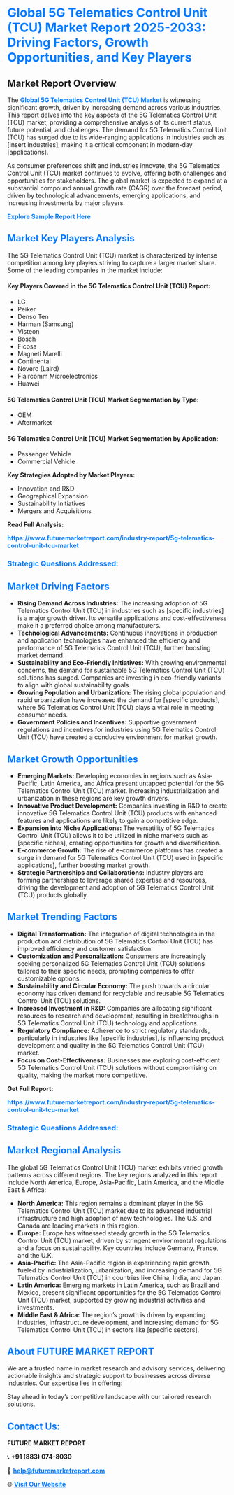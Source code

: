 <h1 style="color: #007BFF;">Global 5G Telematics Control Unit (TCU) Market Report 2025-2033: Driving Factors, Growth Opportunities, and Key Players</h1>

<section id="overview">
<h2>Market Report Overview</h2>
<p>The <a href="https://www.futuremarketreport.com/industry-report/5g-telematics-control-unit-tcu-market" style="color: #007BFF; text-decoration: none;"><strong>Global 5G Telematics Control Unit (TCU) Market</strong></a> is witnessing significant growth, driven by increasing demand across various industries. This report delves into the key aspects of the 5G Telematics Control Unit (TCU) market, providing a comprehensive analysis of its current status, future potential, and challenges. The demand for 5G Telematics Control Unit (TCU) has surged due to its wide-ranging applications in industries such as [insert industries], making it a critical component in modern-day [applications].</p>
<p>As consumer preferences shift and industries innovate, the 5G Telematics Control Unit (TCU) market continues to evolve, offering both challenges and opportunities for stakeholders. The global market is expected to expand at a substantial compound annual growth rate (CAGR) over the forecast period, driven by technological advancements, emerging applications, and increasing investments by major players.</p>
</section>

<section id="overview">
<p><a href="https://www.futuremarketreport.com/request-sample/reportId=81788" style="color: #007BFF; text-decoration: none;"><strong>Explore Sample Report Here</strong></a></p>
</section>

<section id="key-players">
<h2 style="color: #007BFF;">Market Key Players Analysis</h2>
<p>The 5G Telematics Control Unit (TCU) market is characterized by intense competition among key players striving to capture a larger market share. Some of the leading companies in the market include:</p>
<h4>Key Players Covered in the 5G Telematics Control Unit (TCU) Report:</h4>
<ul><li>LG</li><li>Peiker</li><li>Denso Ten</li><li>Harman (Samsung)</li><li>Visteon</li><li>Bosch</li><li>Ficosa</li><li>Magneti Marelli</li><li>Continental</li><li>Novero (Laird)</li><li>Flaircomm Microelectronics</li><li>Huawei</li></ul>
<h4>5G Telematics Control Unit (TCU) Market Segmentation by Type:</h4>
<ul><li>OEM</li><li>Aftermarket</li></ul>

<h4>5G Telematics Control Unit (TCU) Market Segmentation by Application:</h4>
<ul><li>Passenger Vehicle</li><li>Commercial Vehicle</li></ul>
<p><strong>Key Strategies Adopted by Market Players:</strong></p>
<ul>
<li>Innovation and R&D</li>
<li>Geographical Expansion</li>
<li>Sustainability Initiatives</li>
<li>Mergers and Acquisitions</li>
</ul>
</section>

<section>
<p><strong>Read Full Analysis: </strong></p><a href="https://www.futuremarketreport.com/industry-report/5g-telematics-control-unit-tcu-market" style="color: #007BFF; text-decoration: none;"><strong>https://www.futuremarketreport.com/industry-report/5g-telematics-control-unit-tcu-market</strong></a>
<h3 style="color: #007BFF;">Strategic Questions Addressed:</h3>
</section>

<section id="driving-factors">
<h2 style="color: #007BFF;">Market Driving Factors</h2>
<ul>
<li><strong>Rising Demand Across Industries:</strong> The increasing adoption of 5G Telematics Control Unit (TCU) in industries such as [specific industries] is a major growth driver. Its versatile applications and cost-effectiveness make it a preferred choice among manufacturers.</li>
<li><strong>Technological Advancements:</strong> Continuous innovations in production and application technologies have enhanced the efficiency and performance of 5G Telematics Control Unit (TCU), further boosting market demand.</li>
<li><strong>Sustainability and Eco-Friendly Initiatives:</strong> With growing environmental concerns, the demand for sustainable 5G Telematics Control Unit (TCU) solutions has surged. Companies are investing in eco-friendly variants to align with global sustainability goals.</li>
<li><strong>Growing Population and Urbanization:</strong> The rising global population and rapid urbanization have increased the demand for [specific products], where 5G Telematics Control Unit (TCU) plays a vital role in meeting consumer needs.</li>
<li><strong>Government Policies and Incentives:</strong> Supportive government regulations and incentives for industries using 5G Telematics Control Unit (TCU) have created a conducive environment for market growth.</li>
</ul>
</section>

<section id="growth-opportunities">
<h2 style="color: #007BFF;">Market Growth Opportunities</h2>
<ul>
<li><strong>Emerging Markets:</strong> Developing economies in regions such as Asia-Pacific, Latin America, and Africa present untapped potential for the 5G Telematics Control Unit (TCU) market. Increasing industrialization and urbanization in these regions are key growth drivers.</li>
<li><strong>Innovative Product Development:</strong> Companies investing in R&D to create innovative 5G Telematics Control Unit (TCU) products with enhanced features and applications are likely to gain a competitive edge.</li>
<li><strong>Expansion into Niche Applications:</strong> The versatility of 5G Telematics Control Unit (TCU) allows it to be utilized in niche markets such as [specific niches], creating opportunities for growth and diversification.</li>
<li><strong>E-commerce Growth:</strong> The rise of e-commerce platforms has created a surge in demand for 5G Telematics Control Unit (TCU) used in [specific applications], further boosting market growth.</li>
<li><strong>Strategic Partnerships and Collaborations:</strong> Industry players are forming partnerships to leverage shared expertise and resources, driving the development and adoption of 5G Telematics Control Unit (TCU) products globally.</li>
</ul>
</section>

<section id="trending-factors">
<h2 style="color: #007BFF;">Market Trending Factors</h2>
<ul>
<li><strong>Digital Transformation:</strong> The integration of digital technologies in the production and distribution of 5G Telematics Control Unit (TCU) has improved efficiency and customer satisfaction.</li>
<li><strong>Customization and Personalization:</strong> Consumers are increasingly seeking personalized 5G Telematics Control Unit (TCU) solutions tailored to their specific needs, prompting companies to offer customizable options.</li>
<li><strong>Sustainability and Circular Economy:</strong> The push towards a circular economy has driven demand for recyclable and reusable 5G Telematics Control Unit (TCU) solutions.</li>
<li><strong>Increased Investment in R&D:</strong> Companies are allocating significant resources to research and development, resulting in breakthroughs in 5G Telematics Control Unit (TCU) technology and applications.</li>
<li><strong>Regulatory Compliance:</strong> Adherence to strict regulatory standards, particularly in industries like [specific industries], is influencing product development and quality in the 5G Telematics Control Unit (TCU) market.</li>
<li><strong>Focus on Cost-Effectiveness:</strong> Businesses are exploring cost-efficient 5G Telematics Control Unit (TCU) solutions without compromising on quality, making the market more competitive.</li>
</ul>
</section>

<section>
<p><strong>Get Full Report: </strong></p><a href="https://www.futuremarketreport.com/industry-report/5g-telematics-control-unit-tcu-market" style="color: #007BFF; text-decoration: none;"><strong>https://www.futuremarketreport.com/industry-report/5g-telematics-control-unit-tcu-market</strong></a>
<h3 style="color: #007BFF;">Strategic Questions Addressed:</h3>
</section>


<section id="regional-analysis">
<h2 style="color: #007BFF;">Market Regional Analysis</h2>
<p>The global 5G Telematics Control Unit (TCU) market exhibits varied growth patterns across different regions. The key regions analyzed in this report include North America, Europe, Asia-Pacific, Latin America, and the Middle East & Africa:</p>
<ul>
<li><strong>North America:</strong> This region remains a dominant player in the 5G Telematics Control Unit (TCU) market due to its advanced industrial infrastructure and high adoption of new technologies. The U.S. and Canada are leading markets in this region.</li>
<li><strong>Europe:</strong> Europe has witnessed steady growth in the 5G Telematics Control Unit (TCU) market, driven by stringent environmental regulations and a focus on sustainability. Key countries include Germany, France, and the U.K.</li>
<li><strong>Asia-Pacific:</strong> The Asia-Pacific region is experiencing rapid growth, fueled by industrialization, urbanization, and increasing demand for 5G Telematics Control Unit (TCU) in countries like China, India, and Japan.</li>
<li><strong>Latin America:</strong> Emerging markets in Latin America, such as Brazil and Mexico, present significant opportunities for the 5G Telematics Control Unit (TCU) market, supported by growing industrial activities and investments.</li>
<li><strong>Middle East & Africa:</strong> The region’s growth is driven by expanding industries, infrastructure development, and increasing demand for 5G Telematics Control Unit (TCU) in sectors like [specific sectors].</li>
</ul>
</section>

<footer>
<h2 style="color: #007BFF;">About FUTURE MARKET REPORT</h2>
<p>We are a trusted name in market research and advisory services, delivering actionable insights and strategic support to businesses across diverse industries. Our expertise lies in offering:</p>

<p>Stay ahead in today’s competitive landscape with our tailored research solutions.</p>

<h2 style="color: #007BFF;">Contact Us:</h2>
<p><strong>FUTURE MARKET REPORT</strong></p>
<p>📞 <strong>+91 (883) 074-8030</strong></p>
<p>📧 <strong><a href="mailto:help@futuremarketreport.com" style="color: #007BFF;">help@futuremarketreport.com</a></strong></p>
<p>🌐 <strong><a href="https://www.futuremarketreport.com/" style="color: #007BFF;">Visit Our Website</a></strong></p>
</footer>